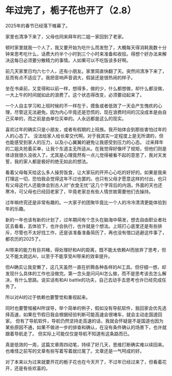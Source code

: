 # 年过完了，栀子花也开了（2.8）

2025年的春节已经落下帷幕了。

家里也清净下来了，父母也同来拜年的二姐一家回到了老家。

顿时家里就我一个人了，我又要开始为吃什么而发愁了，大概每天得消耗我数十分钟来思考吃什么，话费大约半个小时到三个小时来准备和收拾。得想个好办法来解决这每日必须要分散精力的事情。人如果可以不吃饭该多好啊。

前几天家里日均六七个人，还有小朋友。家里简直快翻了天。突然间清净下来了，反而有点不适应了。我把音响声音调大，假装还是很热闹的样子。

坐在书桌前，又变得和以前一样，想得多，做的少，什么都想做，却什么都没做，一大上午的时间就如此的浪费了。这个状态得改变，必须要动起来了。

一个人自主学习和上班时候的不一样在于，摸鱼或者低效了一天会产生愧疚的心理，尽管这无法避免。因为内心毕竟还是恐慌的，现在浪费时间的沉没成本是由自己买单的，而之前是由单位买单的。人永远都是这么的现实。

喜欢过年的确实只是小朋友，或者有假期的上班族。我开始体会到那些害怕过年的人的心态了。 没法给家人给长辈交代啊。对于我其实一定程度上是无所谓的，但也能感受到家人的压力，以及小心翼翼的避免让我感受到压力的心态。 过来拜年的二姐夫抢着买单，让我个东道主无所适从。在我觉得好像坏了规矩，但他们则是体谅我很久没收入了。尤其是心理竟然有一点儿觉得被看不起的意思了，我对天发誓，我的家人都是极好的绝无如此的想法。

看着父母每天给这么多人操劳饭食，让大家玩的开开心心吃的好好的。如果是我来打理这一切，恐怕我会觉得这年不过也罢的。也只有父母才愿意这样的付出，也只有父母这代人还能体会到古人对‘’衣食无忧‘’这几个字背后的内涵，外面的天也还寒冷，可父母也已经回老家了，毕竟老家总有些人情世故需要他们去操持。

 过年嘛终究还是非常有趣的。一大家子的团聚毕竟比一个人的冷冷清清更能体验到年的乐趣。

新的一年也该有新的计划了，过年期间有个念头在脑海中萌发，想去自由职业者社区去看看，去体验下，也许会执行，也许就是个想法。上班打心底里还是有些排斥，尽管也不太好找工作，还是该准备准备简历了，再也没有借口逃避这件事了，都农历的2025了。

AI带来的能力有目共睹，得处理好和AI的距离，既不能太依赖AI而放弃了思考，但又不能太疏远AI，以至于不能享受AI带来的效率提升。

但AI确实让我变懒了，这几天虽然一直在折腾各种各样的AI工具。但仔细一想，却发现什么具体的工作也没做完。第一念头是问问AI怎么做，而不是思考该去怎么解决，有什么思路。说实话有和AI battle的功夫，自己去动手去思考也许已经完成任务了。

所以对AI的过于依赖也要警觉和重视起来。

同时也要警惕被AI所误导，举个简单的例子，假如没有导航软件，我回家会优先选择高速，如果在节假日我会根据经验判断可能高速会很堵车，就会主动走国道回家。 但有了导航软件，导航仍然坚持走高速的话，我就会怀疑是不是国道也因为某些原因不通，如果不做进一步的排查和确认，在没有条件确认的场景下，也许就跟着导航走了。 但实际上可能仅仅是导航不知道有这条路而已。

真是低效的一周，这篇文章周四动笔，持续了好几天，思维打断确实难以续回来。也难怪之前写的文章有些写着写着就烂尾了。文章还是一气呵成的好。

对了本来以为过来就要开花的栀子花也在今天开了，不过年已经过来了，但看着花开，还是有些欢喜的。